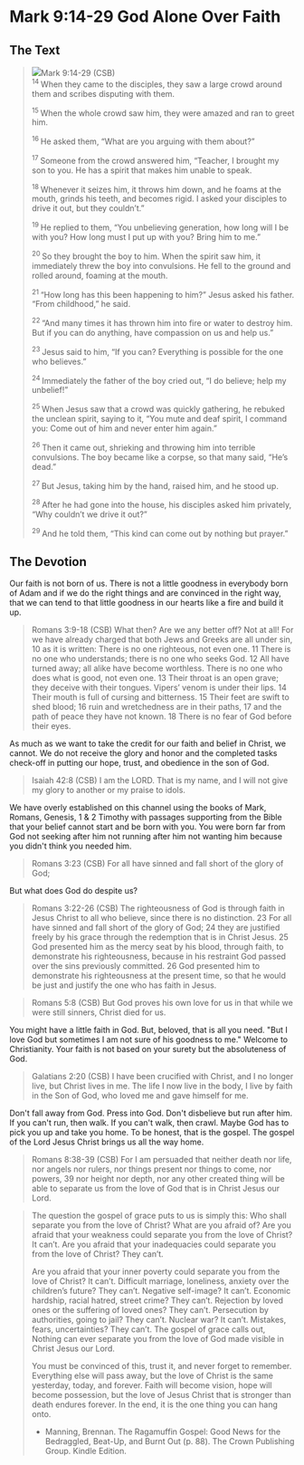 # Mark 9:14-29 God Alone Over Faith

## The Text

><img class="intro-right" src="/images/art-mark.jpg">Mark 9:14-29 (CSB)  
><sup> 14 </sup> When they came to the disciples, they saw a large crowd around them and scribes disputing with them. 
>
><sup> 15 </sup> When the whole crowd saw him, they were amazed and ran to greet him. 
>
><sup> 16 </sup> He asked them, “What are you arguing with them about?” 
>
><sup> 17 </sup> Someone from the crowd answered him, “Teacher, I brought my son to you. He has a spirit that makes him unable to speak. 
>
><sup> 18 </sup> Whenever it seizes him, it throws him down, and he foams at the mouth, grinds his teeth, and becomes rigid. I asked your disciples to drive it out, but they couldn’t.” 
>
><sup> 19 </sup> He replied to them, “You unbelieving generation, how long will I be with you? How long must I put up with you? Bring him to me.” 
>
><sup> 20 </sup> So they brought the boy to him. When the spirit saw him, it immediately threw the boy into convulsions. He fell to the ground and rolled around, foaming at the mouth. 
>
><sup> 21 </sup> “How long has this been happening to him?” Jesus asked his father. “From childhood,” he said. 
>
><sup> 22 </sup> “And many times it has thrown him into fire or water to destroy him. But if you can do anything, have compassion on us and help us.” 
>
><sup> 23 </sup> Jesus said to him, “If you can? Everything is possible for the one who believes.” 
>
><sup> 24 </sup> Immediately the father of the boy cried out, “I do believe; help my unbelief!” 
>
><sup> 25 </sup> When Jesus saw that a crowd was quickly gathering, he rebuked the unclean spirit, saying to it, “You mute and deaf spirit, I command you: Come out of him and never enter him again.” 
>
><sup> 26 </sup> Then it came out, shrieking and throwing him into terrible convulsions. The boy became like a corpse, so that many said, “He’s dead.” 
>
><sup> 27 </sup> But Jesus, taking him by the hand, raised him, and he stood up. 
>
><sup> 28 </sup> After he had gone into the house, his disciples asked him privately, “Why couldn’t we drive it out?” 
>
><sup> 29 </sup> And he told them, “This kind can come out by nothing but prayer.” 

## The Devotion

Our faith is not born of us. There is not a little goodness in everybody born of Adam and if we do the right things and are convinced in the right way, that we can tend to that little goodness in our hearts like a fire and build it up.

>Romans 3:9-18 (CSB) What then? Are we any better off? Not at all! For we have already charged that both Jews and Greeks are all under sin, 10 as it is written:
There is no one righteous, not even one.
11 There is no one who understands;
there is no one who seeks God.
12 All have turned away;
all alike have become worthless.
There is no one who does what is good,
not even one.
13 Their throat is an open grave;
they deceive with their tongues.
Vipers’ venom is under their lips.
14 Their mouth is full of cursing and bitterness.
15 Their feet are swift to shed blood;
16 ruin and wretchedness are in their paths,
17 and the path of peace they have not known.
18 There is no fear of God before their eyes.

As much as we want to take the credit for our faith and belief in Christ, we cannot. We do not receive the glory and honor and the completed tasks check-off in putting our hope, trust, and obedience in the son of God.

>Isaiah 42:8 (CSB) I am the LORD. That is my name,
and I will not give my glory to another
or my praise to idols.

We have overly established on this channel using the books of Mark, Romans, Genesis, 1 & 2 Timothy with passages supporting from the Bible that your belief cannot start and be born with you. You were born far from God not seeking after him not running after him not wanting him because you didn't think you needed him.

>Romans 3:23 (CSB) For all have sinned and fall short of the glory of God;

But what does God do despite us?

>Romans 3:22-26 (CSB) The righteousness of God is through faith in Jesus Christ to all who believe, since there is no distinction. 23 For all have sinned and fall short of the glory of God; 24 they are justified freely by his grace through the redemption that is in Christ Jesus. 25 God presented him as the mercy seat by his blood, through faith, to demonstrate his righteousness, because in his restraint God passed over the sins previously committed. 26 God presented him to demonstrate his righteousness at the present time, so that he would be just and justify the one who has faith in Jesus.

>Romans 5:8 (CSB) But God proves his own love for us in that while we were still sinners, Christ died for us.

You might have a little faith in God. But, beloved, that is all you need. "But I love God but sometimes I am not sure of his goodness to me." Welcome to Christianity. Your faith is not based on your surety but the absoluteness of God.

>Galatians 2:20 (CSB) I have been crucified with Christ, and I no longer live, but Christ lives in me. The life I now live in the body, I live by faith in the Son of God, who loved me and gave himself for me.

Don't fall away from God. Press into God. Don't disbelieve but run after him. If you can't run, then walk. If you can't walk, then crawl. Maybe God has to pick you up and take you home. To be honest, that is the gospel. The gospel of the Lord Jesus Christ brings us all the way home.

>Romans 8:38-39 (CSB) For I am persuaded that neither death nor life, nor angels nor rulers, nor things present nor things to come, nor powers, 39 nor height nor depth, nor any other created thing will be able to separate us from the love of God that is in Christ Jesus our Lord.

>The question the gospel of grace puts to us is simply this: Who shall separate you from the love of Christ? What are you afraid of? Are you afraid that your weakness could separate you from the love of Christ? It can’t. Are you afraid that your inadequacies could separate you from the love of Christ? They can’t.
>
>Are you afraid that your inner poverty could separate you from the love of Christ? It can’t. Difficult marriage, loneliness, anxiety over the children’s future? They can’t. Negative self-image? It can’t. Economic hardship, racial hatred, street crime? They can’t. Rejection by loved ones or the suffering of loved ones? They can’t. Persecution by authorities, going to jail? They can’t. Nuclear war? It can’t. Mistakes, fears, uncertainties? They can’t. The gospel of grace calls out, Nothing can ever separate you from the love of God made visible in Christ Jesus our Lord.
>
>You must be convinced of this, trust it, and never forget to remember. Everything else will pass away, but the love of Christ is the same yesterday, today, and forever. Faith will become vision, hope will become possession, but the love of Jesus Christ that is stronger than death endures forever. In the end, it is the one thing you can hang onto.
>
>- Manning, Brennan. The Ragamuffin Gospel: Good News for the Bedraggled, Beat-Up, and Burnt Out (p. 88). The Crown Publishing Group. Kindle Edition. 
